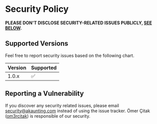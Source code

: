 # Security Policy

**PLEASE DON'T DISCLOSE SECURITY-RELATED ISSUES PUBLICLY, [SEE BELOW](#reporting-a-vulnerability).**

## Supported Versions

Feel free to report security issues based on the following chart.

| Version | Supported          |
| ------- | ------------------ |
| 1.0.x   | :white_check_mark:                |

## Reporting a Vulnerability

If you discover any security related issues, please email security@akaunting.com instead of using the issue tracker. Ömer Çitak ([om3rcitak](https://github.com/om3rcitak)) is responsible of our security.
